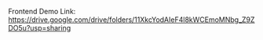 Frontend Demo Link:
https://drive.google.com/drive/folders/11XkcYodAIeF4l8kWCEmoMNbg_Z9ZDO5u?usp=sharing
